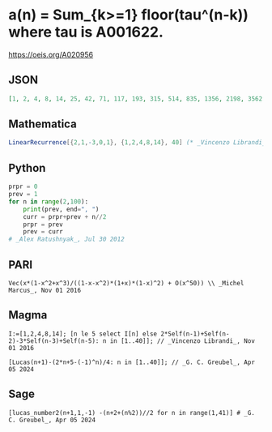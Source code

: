 # a\(n\) \= Sum\_\{k\>\=1\} floor\(tau^\(n\-k\)\) where tau is A001622\.
https://oeis.org/A020956
## JSON
```JSON
[1, 2, 4, 8, 14, 25, 42, 71, 117, 193, 315, 514, 835, 1356, 2198, 3562, 5768, 9339, 15116, 24465, 39591, 64067, 103669, 167748, 271429, 439190, 710632, 1149836, 1860482, 3010333, 4870830, 7881179, 12752025, 20633221, 33385263, 54018502, 87403783, 141422304]
```
## Mathematica
```Mathematica
LinearRecurrence[{2,1,-3,0,1}, {1,2,4,8,14}, 40] (* _Vincenzo Librandi_, Nov 01 2016 *)
```
## Python
```Python
prpr = 0
prev = 1
for n in range(2,100):
    print(prev, end=", ")
    curr = prpr+prev + n//2
    prpr = prev
    prev = curr
# _Alex Ratushnyak_, Jul 30 2012
```
## PARI
```PARI
Vec(x*(1-x^2+x^3)/((1-x-x^2)*(1+x)*(1-x)^2) + O(x^50)) \\ _Michel Marcus_, Nov 01 2016
```
## Magma
```Magma
I:=[1,2,4,8,14]; [n le 5 select I[n] else 2*Self(n-1)+Self(n-2)-3*Self(n-3)+Self(n-5): n in [1..40]]; // _Vincenzo Librandi_, Nov 01 2016
```
```Magma
[Lucas(n+1)-(2*n+5-(-1)^n)/4: n in [1..40]]; // _G. C. Greubel_, Apr 05 2024
```
## Sage
```Sage
[lucas_number2(n+1,1,-1) -(n+2+(n%2))//2 for n in range(1,41)] # _G. C. Greubel_, Apr 05 2024
```
